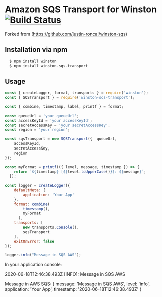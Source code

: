 # Amazon SQS Transport for Winston [![Build Status](https://api.travis-ci.org/agad/winston-sqs.png)](http://travis-ci.org/agad/winston-sqs)

Forked from (https://github.com/justin-roncal/winston-sqs)

## Installation via npm

``` sh
  $ npm install winston
  $ npm install winston-sqs-transport
```
## Usage
``` js
const { createLogger, format, transports } = require('winston');
const { SQSTransport } = require('winston-sqs-transport');

const { combine, timestamp, label, printf } = format;
 
const queueUrl = 'your queueUrl';
const accessKeyId = 'your accessKeyId';
const secretAccessKey = 'your secretAccessKey';
const region = 'your region';

const sqsTransport = new SQSTransport({  queueUrl,
    accessKeyId,
    secretAccessKey,
    region
});

const myFormat = printf(({ level, message, timestamp }) => {
    return `${timestamp} [${level.toUpperCase()}]: ${message}`;
  });
 
const logger = createLogger({
    defaultMeta: {
        application: 'Your App'
    },
    format: combine(
        timestamp(),
        myFormat
      ),
    transports: [
        new transports.Console(),
        sqsTransport
    ],
    exitOnError: false
});

logger.info("Message in SQS AWS");

```
In your application console:

2020-06-18T12:46:38.493Z [INFO]: Message in SQS AWS

Message in AWS SQS:
{
  message: 'Message in SQS AWS',
  level: 'info',
  application: 'Your App',
  timestamp: '2020-06-18T12:46:38.493Z'
}
